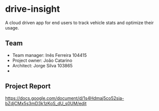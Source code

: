 # drive-insight
A cloud driven app for end users to track vehicle stats and optimize their usage.

## Team

- Team manager: Inês Ferreira 104415
- Project owner: João Catarino
- Architect: Jorge Silva 103865
- 

## Project Report
https://docs.google.com/document/d/1s4Hdmaj5co52sia-bZdjCMx5s3mD3k1zKoS_dU_s0UM/edit
